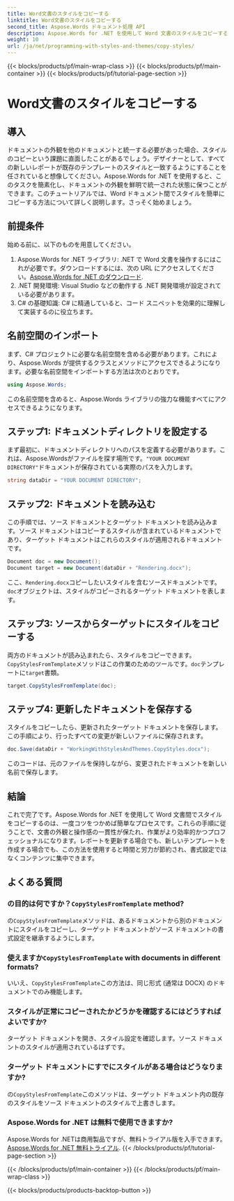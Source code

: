 ```yaml
---
title: Word文書のスタイルをコピーする
linktitle: Word文書のスタイルをコピーする
second_title: Aspose.Words ドキュメント処理 API
description: Aspose.Words for .NET を使用して Word 文書のスタイルをコピーする方法を学びます。ステップ バイ ステップ ガイドに従って、文書の書式設定の一貫性を簡単に確保します。
weight: 10
url: /ja/net/programming-with-styles-and-themes/copy-styles/
---
```


{{< blocks/products/pf/main-wrap-class >}}
{{< blocks/products/pf/main-container >}}
{{< blocks/products/pf/tutorial-page-section >}}

# Word文書のスタイルをコピーする

## 導入

ドキュメントの外観を他のドキュメントと統一する必要があった場合、スタイルのコピーという課題に直面したことがあるでしょう。デザイナーとして、すべての新しいレポートが既存のテンプレートのスタイルと一致するようにすることを任されていると想像してください。Aspose.Words for .NET を使用すると、このタスクを簡素化し、ドキュメントの外観を鮮明で統一された状態に保つことができます。このチュートリアルでは、Word ドキュメント間でスタイルを簡単にコピーする方法について詳しく説明します。さっそく始めましょう。

## 前提条件

始める前に、以下のものを用意してください。

1.  Aspose.Words for .NET ライブラリ: .NET で Word 文書を操作するにはこれが必要です。ダウンロードするには、次の URL にアクセスしてください。[Aspose.Words for .NET のダウンロード](https://releases.aspose.com/words/net/).
2. .NET 開発環境: Visual Studio などの動作する .NET 開発環境が設定されている必要があります。
3. C# の基礎知識: C# に精通していると、コード スニペットを効果的に理解して実装するのに役立ちます。

## 名前空間のインポート

まず、C# プロジェクトに必要な名前空間を含める必要があります。これにより、Aspose.Words が提供するクラスとメソッドにアクセスできるようになります。必要な名前空間をインポートする方法は次のとおりです。

```csharp
using Aspose.Words;
```

この名前空間を含めると、Aspose.Words ライブラリの強力な機能すべてにアクセスできるようになります。

## ステップ1: ドキュメントディレクトリを設定する

まず最初に、ドキュメントディレクトリへのパスを定義する必要があります。これは、Aspose.Wordsがファイルを探す場所です。`"YOUR DOCUMENT DIRECTORY"`ドキュメントが保存されている実際のパスを入力します。

```csharp
string dataDir = "YOUR DOCUMENT DIRECTORY";
```

## ステップ2: ドキュメントを読み込む

この手順では、ソース ドキュメントとターゲット ドキュメントを読み込みます。ソース ドキュメントはコピーするスタイルが含まれているドキュメントであり、ターゲット ドキュメントはこれらのスタイルが適用されるドキュメントです。 

```csharp
Document doc = new Document();
Document target = new Document(dataDir + "Rendering.docx");
```

ここ、`Rendering.docx`コピーしたいスタイルを含むソースドキュメントです。`doc`オブジェクトは、スタイルがコピーされるターゲット ドキュメントを表します。

## ステップ3: ソースからターゲットにスタイルをコピーする

両方のドキュメントが読み込まれたら、スタイルをコピーできます。`CopyStylesFromTemplate`メソッドはこの作業のためのツールです。`doc`テンプレートに`target`書類。

```csharp
target.CopyStylesFromTemplate(doc);
```

## ステップ4: 更新したドキュメントを保存する

スタイルをコピーしたら、更新されたターゲット ドキュメントを保存します。この手順により、行ったすべての変更が新しいファイルに保存されます。

```csharp
doc.Save(dataDir + "WorkingWithStylesAndThemes.CopyStyles.docx");
```

このコードは、元のファイルを保持しながら、変更されたドキュメントを新しい名前で保存します。

## 結論

これで完了です。Aspose.Words for .NET を使用して Word 文書間でスタイルをコピーするのは、一度コツをつかめば簡単なプロセスです。これらの手順に従うことで、文書の外観と操作感の一貫性が保たれ、作業がより効率的かつプロフェッショナルになります。レポートを更新する場合でも、新しいテンプレートを作成する場合でも、この方法を使用すると時間と労力が節約され、書式設定ではなくコンテンツに集中できます。

## よくある質問

### の目的は何ですか？`CopyStylesFromTemplate` method?  
の`CopyStylesFromTemplate`メソッドは、あるドキュメントから別のドキュメントにスタイルをコピーし、ターゲット ドキュメントがソース ドキュメントの書式設定を継承するようにします。

### 使えますか`CopyStylesFromTemplate` with documents in different formats?  
いいえ、`CopyStylesFromTemplate`この方法は、同じ形式 (通常は DOCX) のドキュメントでのみ機能します。

### スタイルが正常にコピーされたかどうかを確認するにはどうすればよいですか?  
ターゲット ドキュメントを開き、スタイル設定を確認します。ソース ドキュメントのスタイルが適用されているはずです。

### ターゲット ドキュメントにすでにスタイルがある場合はどうなりますか?  
の`CopyStylesFromTemplate`このメソッドは、ターゲット ドキュメント内の既存のスタイルをソース ドキュメントのスタイルで上書きします。

### Aspose.Words for .NET は無料で使用できますか?  
 Aspose.Words for .NETは商用製品ですが、無料トライアル版を入手できます。[Aspose.Words for .NET 無料トライアル](https://releases.aspose.com/).
{{< /blocks/products/pf/tutorial-page-section >}}

{{< /blocks/products/pf/main-container >}}
{{< /blocks/products/pf/main-wrap-class >}}

{{< blocks/products/products-backtop-button >}}
